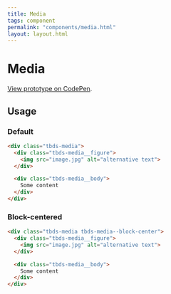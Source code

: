 ```yaml
---
title: Media
tags: component
permalink: "components/media.html"
layout: layout.html
---
```

# Media

[View prototype on CodePen][codepen].

[codepen]: https://codepen.io/thoughtbot/pen/LoNMxz

## Usage

### Default

```html
<div class="tbds-media">
  <div class="tbds-media__figure">
    <img src="image.jpg" alt="alternative text">
  </div>

  <div class="tbds-media__body">
    Some content
  </div>
</div>
```

### Block-centered

```html
<div class="tbds-media tbds-media--block-center">
  <div class="tbds-media__figure">
    <img src="image.jpg" alt="alternative text">
  </div>

  <div class="tbds-media__body">
    Some content
  </div>
</div>
```
